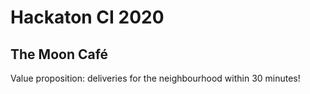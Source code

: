 # Hackaton CI 2020

## The Moon Café

Value proposition: deliveries for the neighbourhood within 30 minutes!
